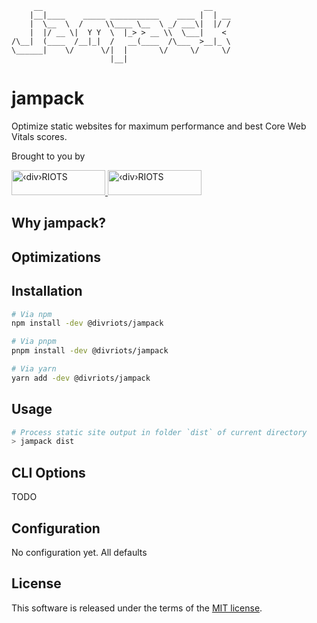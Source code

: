 ```
     __                                    __    
    |__|____    _____ ___________    ____ |  | __
    |  \__  \  /     \\____ \__  \ _/ ___\|  |/ /
    |  |/ __ \|  Y Y  \  |_> > __ \\  \___|    < 
/\__|  (____  /__|_|  /   __(____  /\___  >__|_ \
\______|    \/      \/|  |       \/     \/     \/
                      |__|
```

# jampack

Optimize static websites for maximum performance and best Core Web Vitals scores.

<div>
  <p>Brought to you by<br/></p>
  <a href="https://divRIOTS.com#gh-light-mode-only">
    <img width="150" height="40" src="https://divRIOTS.com/divriots.svg" alt="‹div›RIOTS" />
  </a>
  <a href="https://divRIOTS.com#gh-dark-mode-only">
    <img width="150" height="40" src="https://divRIOTS.com/divriots-dark.svg" alt="‹div›RIOTS" />
  </a>
</div>

## Why jampack?

## Optimizations

## Installation

```sh
# Via npm
npm install -dev @divriots/jampack

# Via pnpm
pnpm install -dev @divriots/jampack

# Via yarn
yarn add -dev @divriots/jampack
```

## Usage

```sh
# Process static site output in folder `dist` of current directory
> jampack dist
```

## CLI Options

TODO

## Configuration

No configuration yet. All defaults

## License

This software is released under the terms of the [MIT license](https://github.com/divriots/jampack/blob/main/LICENSE).
